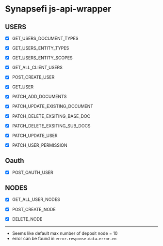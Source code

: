 # Synapsefi js-api-wrapper

## USERS
- [x] GET_USERS_DOCUMENT_TYPES
- [x] GET_USERS_ENTITY_TYPES
- [x] GET_USERS_ENTITY_SCOPES


- [x] GET_ALL_CLIENT_USERS
- [x] POST_CREATE_USER
- [x] GET_USER
- [x] PATCH_ADD_DOCUMENTS
- [X] PATCH_UPDATE_EXISTING_DOCUMENT
- [x] PATCH_DELETE_EXSITING_BASE_DOC
- [X] PATCH_DELETE_EXSITING_SUB_DOCS
- [X] PATCH_UPDATE_USER
- [x] PATCH_USER_PERMISSION

## Oauth
- [x] POST_OAUTH_USER

## NODES
- [x] GET_ALL_USER_NODES
- [x] POST_CREATE_NODE
- [x] DELETE_NODE





---
- Seems like default max number of deposit node = 10
- error can be found in `error.response.data.error.en`

